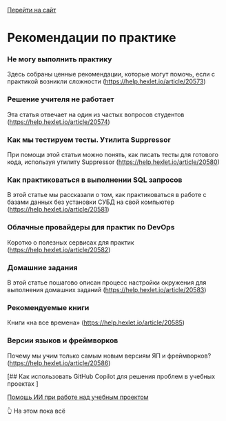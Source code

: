 [Перейти на сайт](https://ru.hexlet.io)

# Рекомендации по практике

### Не могу выполнить практику

Здесь собраны ценные рекомендации, которые могут помочь, если с практикой возникли сложности (https://help.hexlet.io/article/20573)

### Решение учителя не работает

Эта статья отвечает на один из частых вопросов студентов (https://help.hexlet.io/article/20574)

### Как мы тестируем тесты. Утилита Suppressor

При помощи этой статьи можно понять, как писать тесты для готового кода, используя утилиту Suppressor (https://help.hexlet.io/article/20580)

### Как практиковаться в выполнении SQL запросов

В этой статье мы рассказали о том, как практиковаться в работе с базами данных без установки СУБД на свой компьютер (https://help.hexlet.io/article/20581)

### Облачные провайдеры для практик по DevOps

Коротко о полезных сервисах для практик (https://help.hexlet.io/article/20582)

### Домашние задания

В этой статье пошагово описан процесс настройки окружения для выполнения домашних заданий (https://help.hexlet.io/article/20583)

### Рекомендуемые книги

Книги «на все времена» (https://help.hexlet.io/article/20585)

### Версии языков и фреймворков

Почему мы учим только самым новым версиям ЯП и фреймворков? (https://help.hexlet.io/article/20586)

[## Как использовать GitHub Copilot для решения проблем в учебных проектах ]

[Помощь ИИ при работе над учебным проектом](https://help.hexlet.io/article/23614)

👆 На этом пока всё
